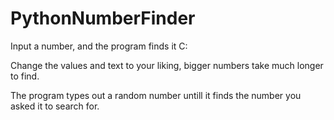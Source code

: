 # PythonNumberFinder
Input a number, and the program finds it C:

Change the values and text to your liking, bigger numbers take much longer to find. 

The program types out a random number untill it finds the number you asked it to search for.
